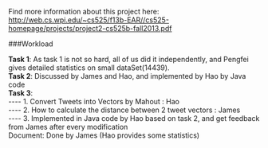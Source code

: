 Find more information about this project here: http://web.cs.wpi.edu/~cs525/f13b-EAR//cs525-homepage/projects/project2-cs525b-fall2013.pdf       

###Workload

**Task 1**: As task 1 is not so hard, all of us did it independently, and Pengfei gives detailed statistics on small dataSet(14439).   
**Task 2**: Discussed by James and Hao, and implemented by Hao by Java code      
**Task 3**:      
---- 1. Convert Tweets into Vectors by Mahout : Hao      
---- 2. How to calculate the distance between 2 tweet vectors : James      
---- 3. Implemented in Java code by Hao based on task 2, and get feedback from James after every modification    
Document: Done by James (Hao provides some statistics)     

